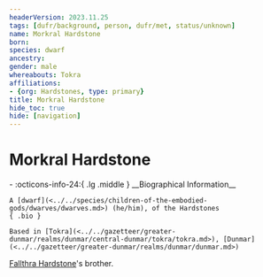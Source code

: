 ```yaml
---
headerVersion: 2023.11.25
tags: [dufr/background, person, dufr/met, status/unknown]
name: Morkral Hardstone
born:
species: dwarf
ancestry:
gender: male
whereabouts: Tokra
affiliations:
- {org: Hardstones, type: primary}
title: Morkral Hardstone
hide_toc: true
hide: [navigation]
---
```

# Morkral Hardstone
<div class="grid cards ext-narrow-margin ext-one-column" markdown>
- :octicons-info-24:{ .lg .middle } __Biographical Information__

    A [dwarf](<../../species/children-of-the-embodied-gods/dwarves/dwarves.md>) (he/him), of the Hardstones  
    { .bio }

    Based in [Tokra](<../../gazetteer/greater-dunmar/realms/dunmar/central-dunmar/tokra/tokra.md>), [Dunmar](<../../gazetteer/greater-dunmar/realms/dunmar/dunmar.md>)
</div>


[Fallthra Hardstone](<./fallthra-hardstone.md>)'s brother. 